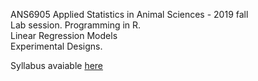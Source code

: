 ANS6905 Applied Statistics in Animal Sciences - 2019 fall\
Lab session. Programming in R.\
Linear Regression Models\
Experimental Designs.

Syllabus avaiable [here](https://github.com/liulihe954/ANS6905_ANS_Stats_2019/blob/master/Course_Syllabus_ANS_stats.pdf)
